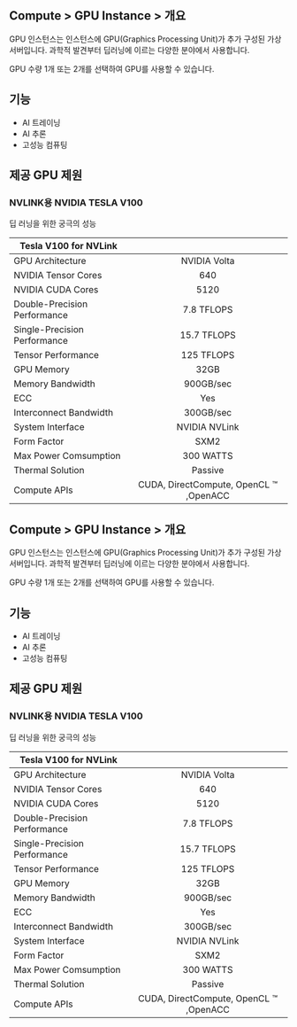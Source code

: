 ## Compute > GPU Instance > 개요

GPU 인스턴스는 인스턴스에 GPU(Graphics Processing Unit)가 추가 구성된 가상서버입니다.
과학적 발견부터 딥러닝에 이르는 다양한 분야에서 사용합니다.

GPU 수량 1개 또는 2개를 선택하여 GPU를 사용할 수 있습니다.

## 기능

* AI 트레이닝
* AI 추론
* 고성능 컴퓨팅

## 제공 GPU 제원

### NVLINK용 NVIDIA TESLA V100

딥 러닝을 위한 궁극의 성능

| Tesla V100 for NVLink |  |
| --- | :---: |
| GPU Architecture | NVIDIA Volta |
| NVIDIA Tensor Cores | 640 |
| NVIDIA CUDA Cores | 5120 |
| Double-Precision Performance | 7.8 TFLOPS |
| Single-Precision Performance | 15.7 TFLOPS |
| Tensor Performance | 125 TFLOPS |
| GPU Memory | 32GB |
| Memory Bandwidth | 900GB/sec |
| ECC | Yes |
| Interconnect Bandwidth | 300GB/sec |
| System Interface | NVIDIA NVLink |
| Form Factor | SXM2 |
| Max Power Comsumption | 300 WATTS |
| Thermal Solution | Passive |
| Compute APIs | CUDA, DirectCompute, OpenCL ™ ,OpenACC |

## Compute > GPU Instance > 개요

GPU 인스턴스는 인스턴스에 GPU(Graphics Processing Unit)가 추가 구성된 가상서버입니다.
과학적 발견부터 딥러닝에 이르는 다양한 분야에서 사용합니다.

GPU 수량 1개 또는 2개를 선택하여 GPU를 사용할 수 있습니다.

## 기능

* AI 트레이닝
* AI 추론
* 고성능 컴퓨팅

## 제공 GPU 제원

### NVLINK용 NVIDIA TESLA V100

딥 러닝을 위한 궁극의 성능

| Tesla V100 for NVLink |  |
| --- | :---: |
| GPU Architecture | NVIDIA Volta |
| NVIDIA Tensor Cores | 640 |
| NVIDIA CUDA Cores | 5120 |
| Double-Precision Performance | 7.8 TFLOPS |
| Single-Precision Performance | 15.7 TFLOPS |
| Tensor Performance | 125 TFLOPS |
| GPU Memory | 32GB |
| Memory Bandwidth | 900GB/sec |
| ECC | Yes |
| Interconnect Bandwidth | 300GB/sec |
| System Interface | NVIDIA NVLink |
| Form Factor | SXM2 |
| Max Power Comsumption | 300 WATTS |
| Thermal Solution | Passive |
| Compute APIs | CUDA, DirectCompute, OpenCL ™ ,OpenACC |
